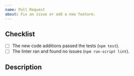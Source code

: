 ```yaml
---
name: Pull Request
about: Fix an issue or add a new feature.
---
```


## Checklist

<!--
    Thank you for your contribution! Before submitting this PR, please
    make sure that:
-->

- [ ] The new code additions passed the tests (`npm test`).
- [ ] The linter ran and found no issues (`npm run-script lint`).
<!-- NOTE:
    Running `npm run-script lint:fix` will fix most of the
    linting problems automatically.
-->

## Description

<!-- Please describe your pull request. -->
